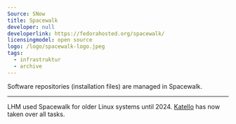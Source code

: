 ```yaml
---
Source: SNow
title: Spacewalk
developer: null
developerlink: https://fedorahosted.org/spacewalk/
licensingmodel: open source
logo: /logo/spacewalk-logo.jpeg
tags:
  - infrastruktur
  - archive
---
```


Software repositories (installation files) are managed in Spacewalk.

---

LHM used Spacewalk for older Linux systems until 2024.
[Katello](katello) has now taken over all tasks.
